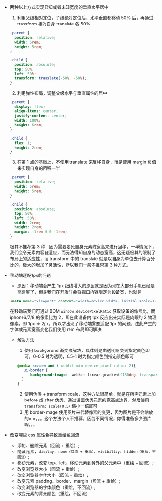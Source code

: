 * 两种以上方式实现已知或者未知宽度的垂直水平居中
  1. 利用父级相对定位，子级绝对定位后，水平垂直都移动 50% 后，再通过 transform 相对自身 translate 各 50%

    ```css
    .parent {
      position: relative;
      width: 5rem;
      height: 5rem;
    }

    .child {
      position: absolute;
      top: 50%;
      left: 50%;
      transform: translate(-50%, -50%);
    }
    ```
  2. 利用弹性布局，调整父级水平与垂直属性的居中

    ```css
    .parent {
      display: flex;
      align-items: center;
      justify-content: center;
      width: 100%;
      height: 5rem;
    }

    .child {
      flex: 1;
      height: 2rem;
    }
    ```
  3. 在第 1 点的基础上，不使用 translate 来反移自身，而是使用 margin 负值来实现自身的回移一半

    ```css
    .parent {
      position: relative;
      width: 5rem;
      height: 5rem;
    }

    .child {
      position: absolute;
      top: 50%;
      left: 50%;
      width: 2rem;
      height: 2rem;
      margin: -1rem 0 0 -1rem;
    }
    ```

  极其不推荐第 3 种，因为需要定死自身元素的宽高来进行回移，一半情况下，我们会令元素内容自适应，而无法得知自身的动态宽高，这无疑极其的限制了布局上的适应性，而 transform 中的 translate 就是以自身为单位去计算百分比的，极大的增加了灵活性，所以我们一般不推崇第 3 种方式。

* 移动端适配1px的问题
  * 原因：移动端会产生 1px 细线增大的原因就是因为现在大部分手机已经是高清屏了，但是我们在开发时会将视口内容限定为设备宽，也就是
  ```html
  <meta name="viewport" content="width=device-width, initial-scale=1.0, maximum-scale=1.0, user-scalable=no">
  ```
  在移动端我们可通过 BOM `window.devicePixelRatio` 获取设备的像素比，而 iphone6/7/8 的像素比为 2，即在此设备内 1px 反应出来实际是肉眼的 2 物理像素，即 1px => 2px，所以才出现了移动端需要适配 1px 的问题，由此产生的字体或元素宽高变化我们使用 rem 布局即可解决

  * 解决方法
    1. 使用 backgorund 渐变来解决，具体则是由透明渐变到指定颜色即可，0-0.5 时为透明，0.5-1 时为指定颜色到指定颜色即可

    ```css
    @media screen and (-webkit-min-device-pixel-ratio: 2){
      .ui-border {
          background-image: -webkit-linear-gradient(180deg, transparent 0%, transparent 50%, gray 100%;)
      }
    }
    ```
    2. 使用伪类 + transform scale，这种方法很简单，就是在所需元素上加 before 或 after 伪类，通过设置伪类元素的宽高或边界，然后使用`transform: scale(0.5)` 缩小一倍即可
    3. 用 border-image 使用图片来代替像素的变更，因为图片是不会缩放的= =。。。这个方法个人不推荐，因为不同情况，你得准备多少图片啊。。。

* 改变哪些 css 属性会导致重绘或回流
  * 添加、删除元素（回流 + 重绘）;
  * 隐藏元素，`display: none（回流 + 重绘）`、`visibility: hidden（重绘，不回流）`;
  * 移动元素，改变 top、left、移动元素到另外的父元素中（重绘 + 回流）;
  * 改变浏览器大小（回流 + 重绘）;
  * 改变浏览器字体大小（回流 + 重绘）;
  * 改变元素 padding、border、margin（回流 + 重绘）;
  * 改变浏览器的字体颜色（重绘，不回流）;
  * 改变元素的背景颜色（重绘，不回流）
